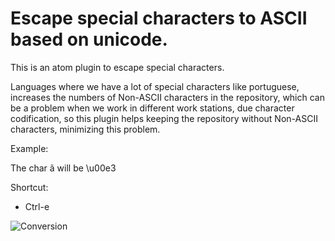 # Escape special characters to ASCII based on unicode.

This is an atom plugin to escape special characters.

Languages where we have a lot of special characters like portuguese, increases the numbers of Non-ASCII characters in the repository, which can be a problem when we work in different work stations, due character codification, so  this plugin helps keeping the repository without Non-ASCII characters, minimizing this problem.

Example:

The char ã will be \u00e3

Shortcut:
  - Ctrl-e


![Conversion](http://i3.kym-cdn.com/photos/images/original/000/058/092/wololooooooooooooooooooooo20110724-22047-dccquj.gif)
